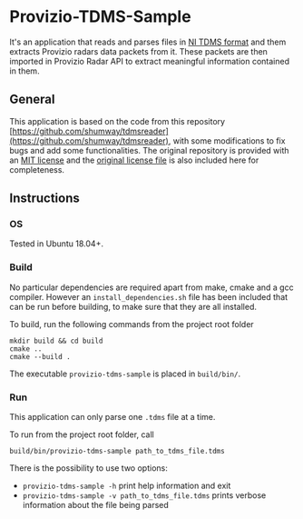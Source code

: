 # Provizio-TDMS-Sample

It's an application that reads and parses files in [NI TDMS format](https://www.ni.com/en-ie/support/documentation/supplemental/06/the-ni-tdms-file-format.html)
and them extracts Provizio radars data packets from it.
These packets are then imported in Provizio Radar API to extract meaningful information contained in them.

## General

This application is based on the code from this repository [https://github.com/shumway/tdmsreader](https://github.com/shumway/tdmsreader),
with some modifications to fix bugs and add some functionalities.
The original repository is provided with an [MIT license](https://en.wikipedia.org/wiki/MIT_License)
and the [original license file](libtdms/COPYING) is also included here for completeness.

## Instructions

### OS

Tested in Ubuntu 18.04+.

### Build

No particular dependencies are required apart from make, cmake and a gcc compiler.
However an `install_dependencies.sh` file has been included that can be run before building, to make sure that they
are all installed.

To build, run the following commands from the project root folder

```shell
mkdir build && cd build
cmake ..
cmake --build .
```

The executable `provizio-tdms-sample` is placed in `build/bin/`.

### Run

This application can only parse one `.tdms` file at a time.

To run from the project root folder, call

```shell
build/bin/provizio-tdms-sample path_to_tdms_file.tdms
```

There is the possibility to use two options:

* `provizio-tdms-sample -h` print help information and exit
* `provizio-tdms-sample -v path_to_tdms_file.tdms` prints verbose information about the file being parsed
